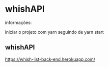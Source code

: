 # whishAPI

informações:

iniciar o projeto com yarn seguindo de yarn start

## whishAPI

https://whish-list-back-end.herokuapp.com/
